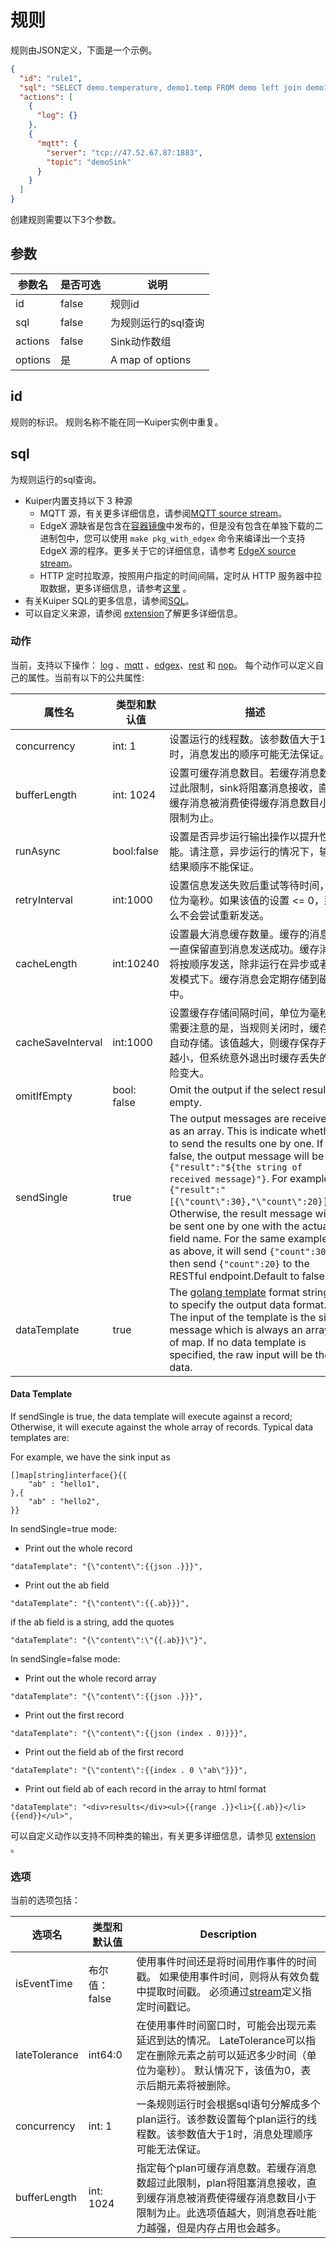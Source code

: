 # 规则

规则由JSON定义，下面是一个示例。

```json
{
  "id": "rule1",
  "sql": "SELECT demo.temperature, demo1.temp FROM demo left join demo1 on demo.timestamp = demo1.timestamp where demo.temperature > demo1.temp GROUP BY demo.temperature, HOPPINGWINDOW(ss, 20, 10)",
  "actions": [
    {
      "log": {}
    },
    {
      "mqtt": {
        "server": "tcp://47.52.67.87:1883",
        "topic": "demoSink"
      }
    }
  ]
}
```

创建规则需要以下3个参数。

## 参数

| 参数名 | 是否可选 | 说明                |
| ------------- | -------- | ------------------------------------------------------------ |
| id | false   | 规则id |
| sql        | false   | 为规则运行的sql查询 |
| actions           | false    | Sink动作数组 |
| options           | 是       | A map of options        |

## id

规则的标识。 规则名称不能在同一Kuiper实例中重复。

## sql

为规则运行的sql查询。

- Kuiper内置支持以下 3 种源
    - MQTT 源，有关更多详细信息，请参阅[MQTT source stream](sources/mqtt.md)。
    - EdgeX 源缺省是包含在[容器镜像](https://hub.docker.com/r/emqx/kuiper)中发布的，但是没有包含在单独下载的二进制包中，您可以使用 ``make pkg_with_edgex`` 命令来编译出一个支持 EdgeX 源的程序。更多关于它的详细信息，请参考 [EdgeX source stream](sources/edgex.md)。
    - HTTP 定时拉取源，按照用户指定的时间间隔，定时从 HTTP 服务器中拉取数据，更多详细信息，请参考[这里](sources/http_pull.md) 。 
- 有关Kuiper SQL的更多信息，请参阅[SQL](../sqls/overview.md)。
- 可以自定义来源，请参阅 [extension](../extension/overview.md)了解更多详细信息。

### 动作

当前，支持以下操作： [log](sinks/logs.md) 、[mqtt](sinks/mqtt.md) 、[edgex](sinks/edgex.md)、[rest](sinks/rest.md) 和 [nop](sinks/nop.md)。 每个动作可以定义自己的属性。当前有以下的公共属性:

| 属性名 | 类型和默认值 | 描述                                                  |
| ------------- | -------- | ------------------------------------------------------------ |
| concurrency | int: 1   | 设置运行的线程数。该参数值大于1时，消息发出的顺序可能无法保证。 |
| bufferLength | int: 1024   | 设置可缓存消息数目。若缓存消息数超过此限制，sink将阻塞消息接收，直到缓存消息被消费使得缓存消息数目小于限制为止。|
| runAsync        | bool:false   | 设置是否异步运行输出操作以提升性能。请注意，异步运行的情况下，输出结果顺序不能保证。  |
| retryInterval   | int:1000   | 设置信息发送失败后重试等待时间，单位为毫秒。如果该值的设置 <= 0，那么不会尝试重新发送。 |
| cacheLength     | int:10240   | 设置最大消息缓存数量。缓存的消息会一直保留直到消息发送成功。缓存消息将按顺序发送，除非运行在异步或者并发模式下。缓存消息会定期存储到磁盘中。  |
| cacheSaveInterval  | int:1000   | 设置缓存存储间隔时间，单位为毫秒。需要注意的是，当规则关闭时，缓存会自动存储。该值越大，则缓存保存开销越小，但系统意外退出时缓存丢失的风险变大。 |
| omitIfEmpty | bool: false | Omit the output if the select result is empty. |
| sendSingle        | true     | The output messages are received as an array. This is indicate whether to send the results one by one. If false, the output message will be ``{"result":"${the string of received message}"}``. For example, ``{"result":"[{\"count\":30},"\"count\":20}]"}``. Otherwise, the result message will be sent one by one with the actual field name. For the same example as above, it will send ``{"count":30}``, then send ``{"count":20}`` to the RESTful endpoint.Default to false. |
| dataTemplate      | true     | The [golang template](https://golang.org/pkg/html/template) format string to specify the output data format. The input of the template is the sink message which is always an array of map. If no data template is specified, the raw input will be the data. |

#### Data Template
If sendSingle is true, the data template will execute against a record; Otherwise, it will execute against the whole array of records. Typical data templates are:

For example, we have the sink input as 

```
[]map[string]interface{}{{
    "ab" : "hello1",
},{
    "ab" : "hello2",
}}
```

In sendSingle=true mode:
- Print out the whole record

```
"dataTemplate": "{\"content\":{{json .}}}",
```

- Print out the ab field

```
"dataTemplate": "{\"content\":{{.ab}}}",
```

if the ab field is a string, add the quotes
```
"dataTemplate": "{\"content\":\"{{.ab}}\"}",
```

In sendSingle=false mode:
- Print out the whole record array

```
"dataTemplate": "{\"content\":{{json .}}}",
```

- Print out the first record

```
"dataTemplate": "{\"content\":{{json (index . 0)}}}",
```

- Print out the field ab of the first record

```
"dataTemplate": "{\"content\":{{index . 0 \"ab\"}}}",
```

- Print out field ab of each record in the array to html format

```
"dataTemplate": "<div>results</div><ul>{{range .}}<li>{{.ab}}</li>{{end}}</ul>",
```


可以自定义动作以支持不同种类的输出，有关更多详细信息，请参见 [extension](../extension/overview.md) 。

### 选项
当前的选项包括：

| 选项名 | 类型和默认值 | Description                                                  |
| ------------- | -------- | ------------------------------------------------------------ |
| isEventTime | 布尔值：false | 使用事件时间还是将时间用作事件的时间戳。 如果使用事件时间，则将从有效负载中提取时间戳。 必须通过[stream]([extension](../sqls/streams.md))定义指定时间戳记。 |
| lateTolerance        | int64:0   | 在使用事件时间窗口时，可能会出现元素延迟到达的情况。 LateTolerance可以指定在删除元素之前可以延迟多少时间（单位为毫秒）。 默认情况下，该值为0，表示后期元素将被删除。 |
| concurrency | int: 1   | 一条规则运行时会根据sql语句分解成多个plan运行。该参数设置每个plan运行的线程数。该参数值大于1时，消息处理顺序可能无法保证。 |
| bufferLength | int: 1024   | 指定每个plan可缓存消息数。若缓存消息数超过此限制，plan将阻塞消息接收，直到缓存消息被消费使得缓存消息数目小于限制为止。此选项值越大，则消息吞吐能力越强，但是内存占用也会越多。|
